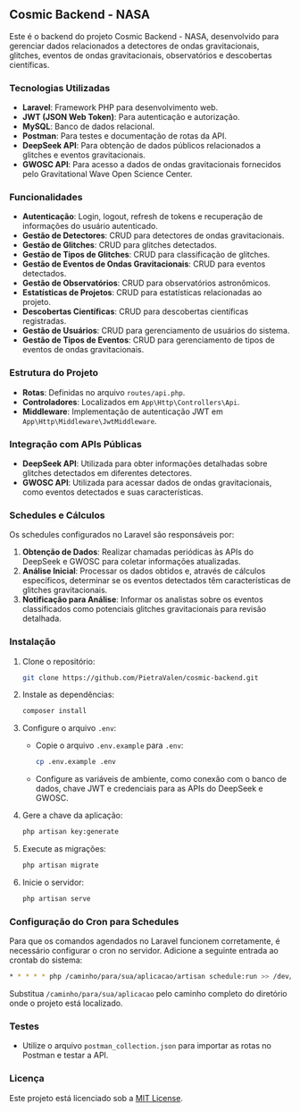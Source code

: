 ## Cosmic Backend - NASA

Este é o backend do projeto Cosmic Backend - NASA, desenvolvido para gerenciar dados relacionados a detectores de ondas gravitacionais, glitches, eventos de ondas gravitacionais, observatórios e descobertas científicas.

### Tecnologias Utilizadas

- **Laravel**: Framework PHP para desenvolvimento web.
- **JWT (JSON Web Token)**: Para autenticação e autorização.
- **MySQL**: Banco de dados relacional.
- **Postman**: Para testes e documentação de rotas da API.
- **DeepSeek API**: Para obtenção de dados públicos relacionados a glitches e eventos gravitacionais.
- **GWOSC API**: Para acesso a dados de ondas gravitacionais fornecidos pelo Gravitational Wave Open Science Center.

### Funcionalidades

- **Autenticação**: Login, logout, refresh de tokens e recuperação de informações do usuário autenticado.
- **Gestão de Detectores**: CRUD para detectores de ondas gravitacionais.
- **Gestão de Glitches**: CRUD para glitches detectados.
- **Gestão de Tipos de Glitches**: CRUD para classificação de glitches.
- **Gestão de Eventos de Ondas Gravitacionais**: CRUD para eventos detectados.
- **Gestão de Observatórios**: CRUD para observatórios astronômicos.
- **Estatísticas de Projetos**: CRUD para estatísticas relacionadas ao projeto.
- **Descobertas Científicas**: CRUD para descobertas científicas registradas.
- **Gestão de Usuários**: CRUD para gerenciamento de usuários do sistema.
- **Gestão de Tipos de Eventos**: CRUD para gerenciamento de tipos de eventos de ondas gravitacionais.

### Estrutura do Projeto

- **Rotas**: Definidas no arquivo `routes/api.php`.
- **Controladores**: Localizados em `App\Http\Controllers\Api`.
- **Middleware**: Implementação de autenticação JWT em `App\Http\Middleware\JwtMiddleware`.

### Integração com APIs Públicas

- **DeepSeek API**: Utilizada para obter informações detalhadas sobre glitches detectados em diferentes detectores.
- **GWOSC API**: Utilizada para acessar dados de ondas gravitacionais, como eventos detectados e suas características.

### Schedules e Cálculos

Os schedules configurados no Laravel são responsáveis por:

1. **Obtenção de Dados**: Realizar chamadas periódicas às APIs do DeepSeek e GWOSC para coletar informações atualizadas.
2. **Análise Inicial**: Processar os dados obtidos e, através de cálculos específicos, determinar se os eventos detectados têm características de glitches gravitacionais.
3. **Notificação para Análise**: Informar os analistas sobre os eventos classificados como potenciais glitches gravitacionais para revisão detalhada.

### Instalação

1. Clone o repositório:
   ```bash
   git clone https://github.com/PietraValen/cosmic-backend.git
   ```

2. Instale as dependências:
   ```bash
   composer install
   ```

3. Configure o arquivo `.env`:
   - Copie o arquivo `.env.example` para `.env`:
     ```bash
     cp .env.example .env
     ```
   - Configure as variáveis de ambiente, como conexão com o banco de dados, chave JWT e credenciais para as APIs do DeepSeek e GWOSC.

4. Gere a chave da aplicação:
   ```bash
   php artisan key:generate
   ```

5. Execute as migrações:
   ```bash
   php artisan migrate
   ```

6. Inicie o servidor:
   ```bash
   php artisan serve
   ```

### Configuração do Cron para Schedules

Para que os comandos agendados no Laravel funcionem corretamente, é necessário configurar o cron no servidor. Adicione a seguinte entrada ao crontab do sistema:

```bash
* * * * * php /caminho/para/sua/aplicacao/artisan schedule:run >> /dev/null 2>&1
```

Substitua `/caminho/para/sua/aplicacao` pelo caminho completo do diretório onde o projeto está localizado.

### Testes

- Utilize o arquivo `postman_collection.json` para importar as rotas no Postman e testar a API.

### Licença

Este projeto está licenciado sob a [MIT License](https://opensource.org/licenses/MIT).
